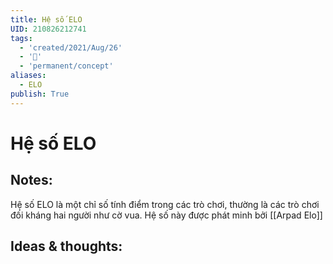 ```yaml
---
title: Hệ số ELO
UID: 210826212741
tags:
  - 'created/2021/Aug/26'
  - '🥜'
  - 'permanent/concept'
aliases:
  - ELO
publish: True
---
```

# Hệ số ELO

## Notes:
Hệ số ELO là một chỉ số tính điểm trong các trò chơi, thường là các trò chơi đối kháng hai người như cờ vua. Hệ số này được phát minh bởi [[Arpad Elo]]

## Ideas & thoughts:
